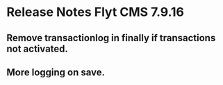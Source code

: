 # Release Notes Flyt CMS 7.9.16
## Remove transactionlog in finally if transactions not activated. 
## More logging on save.
